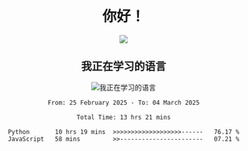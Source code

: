<div align="center">
<h1>你好！</h1>
  
<a href="https://github.com/ikun0014">
    <img align="center" src="https://github-readme-stats-sigma-five.vercel.app/api?username=ikun0014&include_all_commits=true&show_icons=true&count_private=true&locale=cn&bg_color=0,EC6C6C,FFD479,FFFC79,73FA79,73FDFF,D783FF" />
  </a>
</div>

<div align="center">
<h2>我正在学习的语言</h2>
  
![我正在学习的语言](https://skillicons.dev/icons?i=python,nodejs,vue,html,dart)

</div>

<div align="center">
<!--START_SECTION:waka-->

```txt
From: 25 February 2025 - To: 04 March 2025

Total Time: 13 hrs 21 mins

Python       10 hrs 19 mins  >>>>>>>>>>>>>>>>>>>------   76.17 %
JavaScript   58 mins         >>-----------------------   07.21 %
```

<!--END_SECTION:waka-->

</div>
